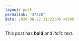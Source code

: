 ```yaml
---
layout: post
permalink: "37326"
date: 2020-06-22 11:22:06 +0100
---
```


<p>This post has <b>bold</b> and <i>italic</i> text.</p>
